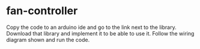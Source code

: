 # fan-controller

Copy the code to an arduino ide and go to the link next to the library. Download that library and implement it to be able to use it. Follow the wiring diagram shown and run the code. 
